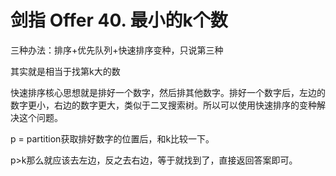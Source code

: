 # 剑指 Offer 40. 最小的k个数

三种办法：排序+优先队列+快速排序变种，只说第三种

其实就是相当于找第k大的数

快速排序核心思想就是排好一个数字，然后排其他数字。排好一个数字后，左边的数字更小，右边的数字更大，类似于二叉搜索树。所以可以使用快速排序的变种解决这个问题。

p = partition获取排好数字的位置后，和k比较一下。

p>k那么就应该去左边，反之去右边，等于就找到了，直接返回答案即可。